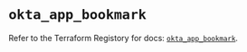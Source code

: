 # `okta_app_bookmark`

Refer to the Terraform Registory for docs: [`okta_app_bookmark`](https://registry.terraform.io/providers/okta/okta/4.5.0/docs/resources/app_bookmark).
